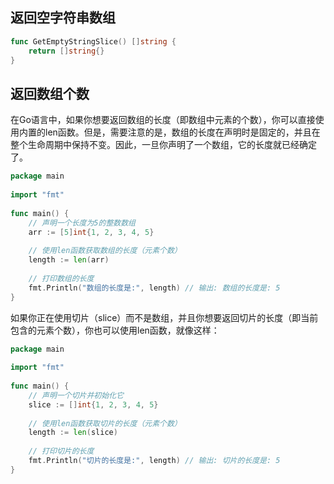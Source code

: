 ## 返回空字符串数组

```go
func GetEmptyStringSlice() []string {  
    return []string{}  
}
```

## 返回数组个数

在Go语言中，如果你想要返回数组的长度（即数组中元素的个数），你可以直接使用内置的len函数。但是，需要注意的是，数组的长度在声明时是固定的，并且在整个生命周期中保持不变。因此，一旦你声明了一个数组，它的长度就已经确定了。

```go
package main  
  
import "fmt"  
  
func main() {  
    // 声明一个长度为5的整数数组  
    arr := [5]int{1, 2, 3, 4, 5}  
  
    // 使用len函数获取数组的长度（元素个数）  
    length := len(arr)  
  
    // 打印数组的长度  
    fmt.Println("数组的长度是:", length) // 输出: 数组的长度是: 5  
}
```

如果你正在使用切片（slice）而不是数组，并且你想要返回切片的长度（即当前包含的元素个数），你也可以使用len函数，就像这样：

```go
package main  
  
import "fmt"  
  
func main() {  
    // 声明一个切片并初始化它  
    slice := []int{1, 2, 3, 4, 5}  
  
    // 使用len函数获取切片的长度（元素个数）  
    length := len(slice)  
  
    // 打印切片的长度  
    fmt.Println("切片的长度是:", length) // 输出: 切片的长度是: 5  
}
```